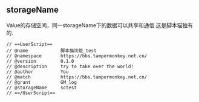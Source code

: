 ## storageName  ##

Value的存储空间，同一storageName下的数据可以共享和通信.这是脚本猫独有的.

    // ==UserScript==
    // @name	 		脚本猫功能_test
    // @namespace		https://bbs.tampermonkey.net.cn/
    // @version  		0.1.0
    // @description  	try to take over the world!
    // @author   		You
    // @match 			https://bbs.tampermonkey.net.cn/
    // @grant 			GM_log
    // @storageName 	sctest
    // ==/UserScript==